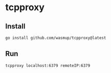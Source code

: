 # tcpproxy


## Install
```sh
go install github.com/wasmup/tcpproxy@latest
```


## Run
```sh
tcpproxy localhost:6379 remoteIP:6379
```